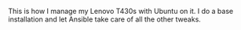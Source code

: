 This is how I manage my Lenovo T430s with Ubuntu on it. I do a base installation and let Ansible take care of all the other tweaks.
